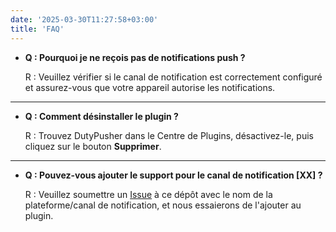 ```yaml
---
date: '2025-03-30T11:27:58+03:00'
title: 'FAQ'
---
```


- **Q : Pourquoi je ne reçois pas de notifications push ?**

  R : Veuillez vérifier si le canal de notification est correctement configuré et assurez-vous que votre appareil autorise les notifications.

---

- **Q : Comment désinstaller le plugin ?**

  R : Trouvez DutyPusher dans le Centre de Plugins, désactivez-le, puis cliquez sur le bouton **Supprimer**.

---

- **Q : Pouvez-vous ajouter le support pour le canal de notification [XX] ?**

  R : Veuillez soumettre un [Issue](https://github.com/MorCherlf/FFXIVDutyPusher/issues/new/choose) à ce dépôt avec le nom de la plateforme/canal de notification, et nous essaierons de l'ajouter au plugin.